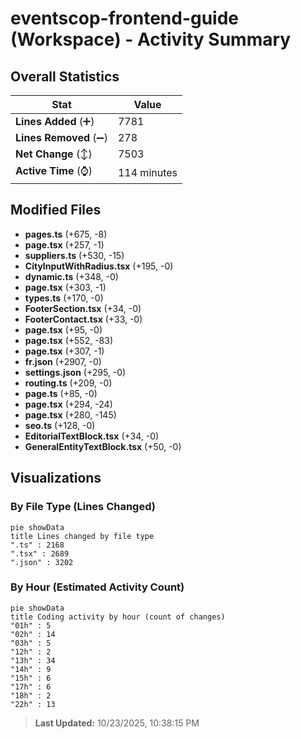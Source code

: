 # eventscop-frontend-guide (Workspace) - Activity Summary 

## Overall Statistics

| Stat                   | Value                                                             |
| ---------------------- | ----------------------------------------------------------------- |
| **Lines Added** (➕)   | 7781                                          |
| **Lines Removed** (➖) | 278                                        |
| **Net Change** (↕)    | 7503                |
| **Active Time** (⌚)   | 114 minutes |


## Modified Files
- **pages.ts** (+675, -8)
- **page.tsx** (+257, -1)
- **suppliers.ts** (+530, -15)
- **CityInputWithRadius.tsx** (+195, -0)
- **dynamic.ts** (+348, -0)
- **page.tsx** (+303, -1)
- **types.ts** (+170, -0)
- **FooterSection.tsx** (+34, -0)
- **FooterContact.tsx** (+33, -0)
- **page.tsx** (+95, -0)
- **page.tsx** (+552, -83)
- **page.tsx** (+307, -1)
- **fr.json** (+2907, -0)
- **settings.json** (+295, -0)
- **routing.ts** (+209, -0)
- **page.ts** (+85, -0)
- **page.tsx** (+294, -24)
- **page.tsx** (+280, -145)
- **seo.ts** (+128, -0)
- **EditorialTextBlock.tsx** (+34, -0)
- **GeneralEntityTextBlock.tsx** (+50, -0)

## Visualizations

### By File Type (Lines Changed)

```mermaid
pie showData
title Lines changed by file type
".ts" : 2168
".tsx" : 2689
".json" : 3202
```

### By Hour (Estimated Activity Count)

```mermaid
pie showData
title Coding activity by hour (count of changes)
"01h" : 5
"02h" : 14
"03h" : 5
"12h" : 2
"13h" : 34
"14h" : 9
"15h" : 6
"17h" : 6
"18h" : 2
"22h" : 13
```


> **Last Updated:** 10/23/2025, 10:38:15 PM